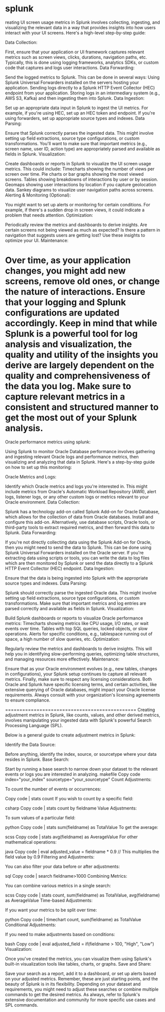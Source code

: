 # splunk
reating UI screen usage metrics in Splunk involves collecting, ingesting, and visualizing the relevant data in a way that provides insights into how users interact with your UI screens. Here's a high-level step-by-step guide:

Data Collection:

First, ensure that your application or UI framework captures relevant metrics such as screen views, clicks, durations, navigation paths, etc.
Typically, this is done using logging frameworks, analytics SDKs, or custom code that captures and logs user interactions.
Data Forwarding:

Send the logged metrics to Splunk. This can be done in several ways:
Using Splunk Universal Forwarders installed on the servers hosting your application.
Sending logs directly to a Splunk HTTP Event Collector (HEC) endpoint from your application.
Storing logs in an intermediary system (e.g., AWS S3, Kafka) and then ingesting them into Splunk.
Data Ingestion:

Set up an appropriate data input in Splunk to ingest the UI metrics. For example, if you're using HEC, set up an HEC token and endpoint. If you're using forwarders, set up appropriate source types and indexes.
Data Parsing:

Ensure that Splunk correctly parses the ingested data. This might involve setting up field extractions, source type configurations, or custom transformations. You'll want to make sure that important metrics (e.g., screen name, user ID, action type) are appropriately parsed and available as fields in Splunk.
Visualization:

Create dashboards or reports in Splunk to visualize the UI screen usage metrics. This could include:
Timecharts showing the number of views per screen over time.
Pie charts or bar graphs showing the most viewed screens.
Tables showing breakdowns of interactions by user or by session.
Geomaps showing user interactions by location if you capture geolocation data.
Sankey diagrams to visualize user navigation paths across screens.
Alerting & Monitoring (Optional):

You might want to set up alerts or monitoring for certain conditions. For example, if there's a sudden drop in screen views, it could indicate a problem that needs attention.
Optimization:

Periodically review the metrics and dashboards to derive insights. Are certain screens not being viewed as much as expected? Is there a pattern in navigation that suggests users are getting lost? Use these insights to optimize your UI.
Maintenance:

Over time, as your application changes, you might add new screens, remove old ones, or change the nature of interactions. Ensure that your logging and Splunk configurations are updated accordingly.
Keep in mind that while Splunk is a powerful tool for log analysis and visualization, the quality and utility of the insights you derive are largely dependent on the quality and comprehensiveness of the data you log. Make sure to capture relevant metrics in a consistent and structured manner to get the most out of your Splunk analysis.
================================================
Oracle performance metrics using splunk:

Using Splunk to monitor Oracle Database performance involves gathering and ingesting relevant Oracle logs and performance metrics, then visualizing and analyzing that data in Splunk. Here's a step-by-step guide on how to set up this monitoring:

Oracle Metrics and Logs:

Identify which Oracle metrics and logs you're interested in. This might include metrics from Oracle's Automatic Workload Repository (AWR), alert logs, listener logs, or any other custom logs or metrics relevant to your Oracle environment.
Data Collection:

Splunk has a technology add-on called Splunk Add-on for Oracle Database, which allows for the collection of data from Oracle databases. Install and configure this add-on.
Alternatively, use database scripts, Oracle tools, or third-party tools to extract required metrics, and then forward this data to Splunk.
Data Forwarding:

If you're not directly collecting data using the Splunk Add-on for Oracle, then you might need to send the data to Splunk.
This can be done using Splunk Universal Forwarders installed on the Oracle server.
If you're extracting data using scripts or tools, you can write the data to log files which are then monitored by Splunk or send the data directly to a Splunk HTTP Event Collector (HEC) endpoint.
Data Ingestion:

Ensure that the data is being ingested into Splunk with the appropriate source types and indexes.
Data Parsing:

Splunk should correctly parse the ingested Oracle data. This might involve setting up field extractions, source type configurations, or custom transformations. Make sure that important metrics and log entries are parsed correctly and available as fields in Splunk.
Visualization:

Build Splunk dashboards or reports to visualize Oracle performance metrics:
Timecharts showing metrics like CPU usage, I/O rates, or wait events over time.
Tables with top SQL queries, locked objects, or slow operations.
Alerts for specific conditions, e.g., tablespace running out of space, a high number of slow queries, etc.
Optimization:

Regularly review the metrics and dashboards to derive insights. This will help you in identifying slow-performing queries, optimizing table structures, and managing resources more effectively.
Maintenance:

Ensure that as your Oracle environment evolves (e.g., new tables, changes in configurations), your Splunk setup continues to capture all relevant metrics.
Finally, make sure to respect any licensing considerations. Both Oracle and Splunk have specific licensing terms, and certain activities, like extensive querying of Oracle databases, might impact your Oracle license requirements. Always consult with your organization's licensing agreements to ensure compliance.

==============================================
Creating adjustment metrics in Splunk, like counts, values, and other derived metrics, involves manipulating your ingested data with Splunk's powerful Search Processing Language (SPL).

Below is a general guide to create adjustment metrics in Splunk:

Identify the Data Source:

Before anything, identify the index, source, or sourcetype where your data resides in Splunk.
Base Search:

Start by running a base search to narrow down your dataset to the relevant events or logs you are interested in analyzing.
makefile
Copy code
index="your_index" sourcetype="your_sourcetype"
Count Adjustments:

To count the number of events or occurrences:

Copy code
| stats count
If you wish to count by a specific field:

csharp
Copy code
| stats count by fieldname
Value Adjustments:

To sum values of a particular field:

python
Copy code
| stats sum(fieldname) as TotalValue
To get the average:

scss
Copy code
| stats avg(fieldname) as AverageValue
For other mathematical operations:

java
Copy code
| eval adjusted_value = fieldname * 0.9  // This multiplies the field value by 0.9
Filtering and Adjustments:

You can also filter your data before or after adjustments:

sql
Copy code
| search fieldname>1000
Combining Metrics:

You can combine various metrics in a single search:

scss
Copy code
| stats count, sum(fieldname) as TotalValue, avg(fieldname) as AverageValue
Time-based Adjustments:

If you want your metrics to be split over time:

python
Copy code
| timechart count, sum(fieldname) as TotalValue
Conditional Adjustments:

If you need to make adjustments based on conditions:

bash
Copy code
| eval adjusted_field = if(fieldname > 100, "High", "Low")
Visualization:

Once you've created the metrics, you can visualize them using Splunk's built-in visualization tools like tables, charts, or graphs.
Save and Share:

Save your search as a report, add it to a dashboard, or set up alerts based on your adjusted metrics.
Remember, these are just starting points, and the beauty of Splunk is in its flexibility. Depending on your dataset and requirements, you might need to adjust these searches or combine multiple commands to get the desired metrics. As always, refer to Splunk's extensive documentation and community for more specific use cases and SPL commands.
